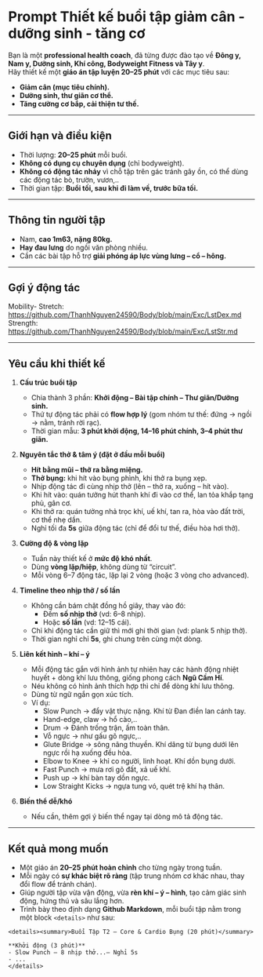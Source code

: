 # Prompt Thiết kế buổi tập giảm cân - dưỡng sinh - tăng cơ

Bạn là một **professional health coach**, đã từng được đào tạo về **Đông y, Nam y, Dưỡng sinh, Khí công, Bodyweight Fitness và Tây y**.  
Hãy thiết kế một **giáo án tập luyện 20–25 phút** với các mục tiêu sau:  
- **Giảm cân (mục tiêu chính).**  
- **Dưỡng sinh, thư giãn cơ thể.**  
- **Tăng cường cơ bắp, cải thiện tư thế.**  

---

## Giới hạn và điều kiện
- Thời lượng: **20–25 phút** mỗi buổi.  
- **Không có dụng cụ chuyên dụng** (chỉ bodyweight).  
- **Không có động tác nhảy** vì chỗ tập trên gác tránh gây ồn, có thể dùng các động tác bò, trườn, vươn,..
- Thời gian tập: **Buổi tối, sau khi đi làm về, trước bữa tối.**  

---

## Thông tin người tập
- Nam, **cao 1m63, nặng 80kg.**  
- **Hay đau lưng** do ngồi văn phòng nhiều.  
- Cần các bài tập hỗ trợ **giải phóng áp lực vùng lưng – cổ – hông.**  

---

## Gợi ý động tác
Mobility- Stretch: https://github.com/ThanhNguyen24590/Body/blob/main/Exc/LstDex.md
Strength: https://github.com/ThanhNguyen24590/Body/blob/main/Exc/LstStr.md

---

## Yêu cầu khi thiết kế
1. **Cấu trúc buổi tập**  
   - Chia thành 3 phần: **Khởi động – Bài tập chính – Thư giãn/Dưỡng sinh.**  
   - Thứ tự động tác phải có **flow hợp lý** (gom nhóm tư thế: đứng → ngồi → nằm, tránh rời rạc).  
   - Thời gian mẫu: **3 phút khởi động, 14–16 phút chính, 3–4 phút thư giãn.**

2. **Nguyên tắc  thở & tâm ý (đặt ở đầu mỗi buổi)**  
   - **Hít bằng mũi – thở ra bằng miệng.**  
   - **Thở bụng:** khi hít vào bụng phình, khi thở ra bụng xẹp.  
   - Nhịp động tác đi cùng nhịp thở (lên – thở ra, xuống – hít vào).
   - Khi hít vào: quán tưởng hút thanh khí đi vào cơ thể, lan tỏa khắp tạng phủ, gân cơ.
   - Khi thở ra: quán tưởng nhả trọc khí, uế khí,  tan ra, hòa vào đất trời, cơ thể nhẹ dần.
   - Nghỉ tối đa **5s** giữa động tác (chỉ để đổi tư thế, điều hòa hơi thở).  

3. **Cường độ & vòng lặp**  
   - Tuần này thiết kế ở **mức độ khó nhất**.  
   - Dùng **vòng lặp/hiệp**, không dùng từ “circuit”.  
   - Mỗi vòng 6–7 động tác, lặp lại 2 vòng (hoặc 3 vòng cho advanced).  

4. **Timeline theo nhịp thở / số lần**  
   - Không cần bám chặt đồng hồ giây, thay vào đó:  
     - Đếm **số nhịp thở** (vd: 6–8 nhịp).  
     - Hoặc **số lần** (vd: 12–15 cái).  
   - Chỉ khi động tác cần giữ thì mới ghi thời gian (vd: plank 5 nhịp thở).
   - Thời gian nghỉ chỉ **5s**, ghi chung trên cùng một dòng.
     
5. **Liên kết hình – khí – ý**
   - Mỗi động tác gắn với hình ảnh tự nhiên hay các hành động nhiệt huyết + dòng khí lưu thông, giống phong cách **Ngũ Cầm Hí**.
   - Néu không có hình ảnh thích hợp thì chỉ để dòng khí lưu thông.
   - Dùng từ ngữ ngắn gọn xúc tích.
   - Ví dụ:
     - Slow Punch → đẩy vật thực nặng. Khí từ Đan điền lan cánh tay.  
     - Hand-edge, claw → hổ cào,..
     - Drum → Đánh trống trận, ấm toàn thân. 
     - Vỗ ngực → như gấu gõ ngực,..
     - Glute Bridge → sông nâng thuyền. Khí dâng từ bụng dưới lên ngực rồi hạ xuống đều hòa.
     - Elbow to Knee → khỉ co người, linh hoạt. Khí dồn bụng dưới.
     - Fast Punch → mưa rơi gõ đất, xả uế khí.
     - Push up → khí bàn tay dồn ngực.
     - Low Straight Kicks → ngựa tung vó, quét trệ khí hạ thân. 

6. **Biến thể dễ/khó**  
   - Nếu cần, thêm gợi ý biến thể ngay tại dòng mô tả động tác.  

---

## Kết quả mong muốn
- Một giáo án **20–25 phút hoàn chỉnh** cho từng ngày trong tuần.  
- Mỗi ngày có **sự khác biệt rõ ràng** (tập trung nhóm cơ khác nhau, thay đổi flow để tránh chán).
- Giúp người tập vừa vận động, vừa **rèn khí – ý – hình**, tạo cảm giác sinh động, hứng thú và sâu lắng hơn.
- Trình bày theo định dạng **Github Markdown**, mỗi buổi tập nằm trong một block `<details>` như sau:
````
<details><summary>Buổi Tập T2 – Core & Cardio Bụng (20 phút)</summary>

**Khởi động (3 phút)** 
- Slow Punch – 8 nhịp thở...– Nghỉ 5s  
- ...
</details>
````
